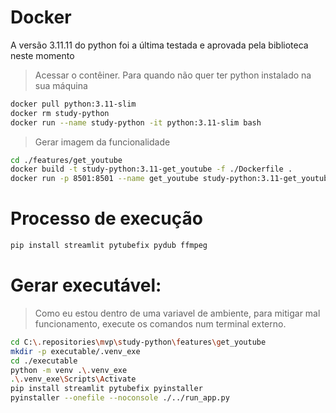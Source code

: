 # Docker 

A versão 3.11.11 do python foi a última testada e aprovada pela biblioteca neste momento

> Acessar o contêiner. Para quando não quer ter python instalado na sua máquina
```bash
docker pull python:3.11-slim
docker rm study-python
docker run --name study-python -it python:3.11-slim bash
```

> Gerar imagem da funcionalidade
```bash
cd ./features/get_youtube
docker build -t study-python:3.11-get_youtube -f ./Dockerfile .
docker run -p 8501:8501 --name get_youtube study-python:3.11-get_youtube
```

# Processo de execução

```bash
pip install streamlit pytubefix pydub ffmpeg
```

# Gerar executável:

> Como eu estou dentro de uma variavel de ambiente, para mitigar mal funcionamento, execute os comandos num terminal externo. 

```bash
cd C:\.repositories\mvp\study-python\features\get_youtube
mkdir -p executable/.venv_exe
cd ./executable
python -m venv .\.venv_exe
.\.venv_exe\Scripts\Activate
pip install streamlit pytubefix pyinstaller
pyinstaller --onefile --noconsole ./../run_app.py
```
